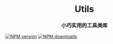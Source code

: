 <h1 align="center">Utils</h1>

<h3 align="center">小巧实用的工具类库</h3>

[![NPM version](https://img.shields.io/npm/v/@dyyz1993/utils.svg?style=flat)](https://npmjs.org/package/@dyyz1993/utils)
[![NPM downloads](http://img.shields.io/npm/dm/@dyyz1993/utils.svg?style=flat)](https://npmjs.org/package/@dyyz1993/utils)